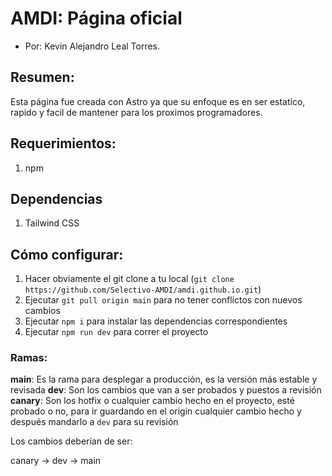 # AMDI: Página oficial

- Por: Kevin Alejandro Leal Torres.


## Resumen:

Esta página fue creada con Astro ya que su enfoque es en ser estatico, rapido y facil de mantener para los proximos programadores. 

## Requerimientos:

1. npm

## Dependencias

1. Tailwind CSS

## Cómo configurar:

1. Hacer obviamente el git clone a tu local (```git clone https://github.com/Selectivo-AMDI/amdi.github.io.git```)
2. Ejecutar ```git pull origin main``` para no tener conflictos con nuevos cambios
3. Ejecutar ```npm i``` para instalar las dependencias correspondientes
4. Ejecutar ```npm run dev``` para correr el proyecto

### Ramas:

**main**: Es la rama para desplegar a producción, es la versión más estable y revisada
**dev**: Son los cambios que van a ser probados y puestos a revisión
**canary**: Son los hotfix o cualquier cambio hecho en el proyecto, esté probado o no, para ir guardando en el origin cualquier cambio hecho y después mandarlo a ```dev``` para su revisión

Los cambios deberían de ser: 

canary -> dev -> main